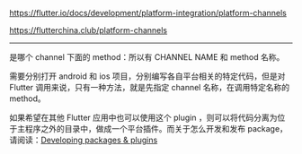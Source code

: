 https://flutter.io/docs/development/platform-integration/platform-channels

https://flutterchina.club/platform-channels

---

是哪个 channel 下面的 method：所以有 CHANNEL NAME 和 method 名称。

需要分别打开 android 和 ios 项目，分别编写各自平台相关的特定代码，但是对 Flutter 调用来说，只有一种方法，就是先指定 channel 名称，在调用特定名称的 method。

如果希望在其他 Flutter 应用中也可以使用这个 plugin ，则可以将代码分离为位于主程序之外的目录中，做成一个平台插件。而关于怎么开发和发布 package，请阅读：[Developing packages & plugins](https://flutter.io/docs/development/packages-and-plugins/developing-packages)